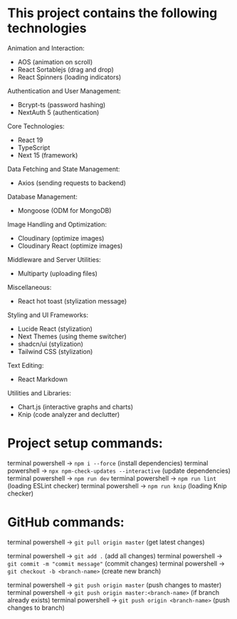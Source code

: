# This project contains the following technologies

Animation and Interaction:
- AOS (animation on scroll)
- React Sortablejs (drag and drop)
- React Spinners (loading indicators)

Authentication and User Management:
- Bcrypt-ts (password hashing)
- NextAuth 5 (authentication)

Core Technologies:
- React 19
- TypeScript
- Next 15 (framework)

Data Fetching and State Management:
- Axios (sending requests to backend)

Database Management:
- Mongoose (ODM for MongoDB)

Image Handling and Optimization:
- Cloudinary (optimize images)
- Cloudinary React (optimize images)

Middleware and Server Utilities:
- Multiparty (uploading files)

Miscellaneous:
- React hot toast (stylization message)

Styling and UI Frameworks:
- Lucide React (stylization)
- Next Themes (using theme switcher)
- shadcn/ui (stylization)
- Tailwind CSS (stylization)

Text Editing:
- React Markdown

Utilities and Libraries:
- Chart.js (interactive graphs and charts)
- Knip (code analyzer and declutter)

# Project setup commands:
terminal powershell -> `npm i --force` (install dependencies)
terminal powershell -> `npx npm-check-updates --interactive` (update dependencies)
terminal powershell -> `npm run dev`
terminal powershell -> `npm run lint` (loading ESLint checker)
terminal powershell -> `npm run knip` (loading Knip checker)

# GitHub commands:
terminal powershell -> `git pull origin master` (get latest changes)

terminal powershell -> `git add .` (add all changes)
terminal powershell -> `git commit -m "commit message"` (commit changes)
terminal powershell -> `git checkout -b <branch-name>` (create new branch)

terminal powershell -> `git push origin master` (push changes to master)
terminal powershell -> `git push origin master:<branch-name>` (if branch already exists)
terminal powershell -> `git push origin <branch-name>` (push changes to branch)